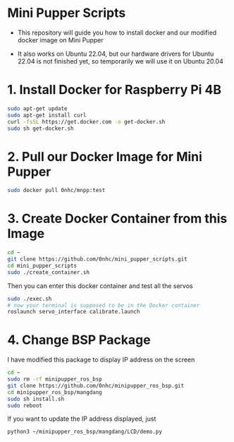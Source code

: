 # Mini Pupper Scripts

* This repository will guide you how to install docker and our modified docker image on Mini Pupper

* It also works on Ubuntu 22.04, but our hardware drivers for Ubuntu 22.04 is not finished yet, so temporarily we will use it on Ubuntu 20.04

# 1. Install Docker for Raspberry Pi 4B

```sh
sudo apt-get update
sudo apt-get install curl
curl -fsSL https://get.docker.com -o get-docker.sh
sudo sh get-docker.sh
```

# 2. Pull our Docker Image for Mini Pupper

```sh
sudo docker pull 0nhc/mnpp:test
```

# 3. Create Docker Container from this Image

```sh
cd ~
git clone https://github.com/0nhc/mini_pupper_scripts.git
cd mini_pupper_scripts
sudo ./create_container.sh
```

Then you can enter this docker container and test all the servos

```sh
sudo ./exec.sh
# now your terminal is supposed to be in the Docker container
roslaunch servo_interface calibrate.launch
```

# 4. Change BSP Package

I have modified this package to display IP address on the screen

```sh
cd ~
sudo rm -rf minipupper_ros_bsp
git clone https://github.com/0nhc/minipupper_ros_bsp.git
cd minipupper_ros_bsp/mangdang
sudo sh install.sh
sudo reboot
```

If you want to update the IP address displayed, just

```sh
python3 ~/minipupper_ros_bsp/mangdang/LCD/demo.py
```


